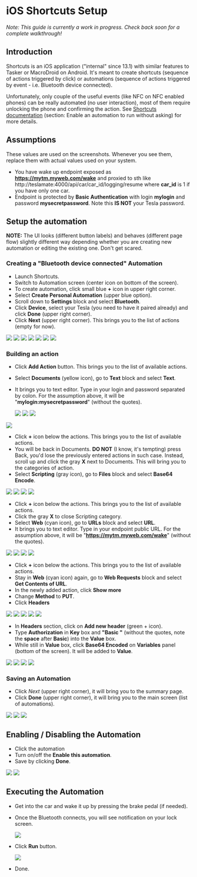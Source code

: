 # iOS Shortcuts Setup

*Note: This guide is currently a work in progress. Check back soon for a complete walkthrough!*

## Introduction

Shortcuts is an iOS application ("internal" since 13.1) with similar features to Tasker or MacroDroid on Android. It's meant to create shortcuts (sequence of actions triggered by click) or automations (sequence of actions triggered by event - i.e. Bluetooth device connected). 

Unfortunately, only couple of the useful events (like NFC on NFC enabled phones) can be really automated (no user interaction), most of them require unlocking the phone and confirming the action. See [Shortcuts documentation](https://support.apple.com/guide/shortcuts/enable-or-disable-a-personal-automation-apd602971e63/ios) (section: Enable an automation to run without asking) for more details.

## Assumptions

These values are used on the screenshots. Whenever you see them, replace them with actual values used on your system.
 * You have wake up endpoint exposed as **https://mytm.myweb.com/wake** and proxied to sth like http://teslamate:4000/api/car/car_id/logging/resume where **car_id** is 1 if you have only one car.
 * Endpoint is protected by **Basic Authentication** with login **mylogin** and password **mysecretpassword**. Note this **IS NOT** your Tesla password.

## Setup the automation

**NOTE:** The UI looks (different button labels) and behaves (different page flow) slightly different way depending whether you are creating new automation or editing the existing one. Don't get scared.

### Creating a "Bluetooth device connected" Automation

 * Launch Shortcuts. 
 * Switch to Automation screen (center icon on bottom of the screen).
 * To create automation, click small blue **+** icon in upper right corner.
 * Select **Create Personal Automation** (upper blue option).
 * Scroll down to **Settings** block and select **Bluetooth**.
 * Click **Device**, select your Tesla (you need to have it paired already) and click **Done** (upper right corner).
 * Click **Next** (upper right corner). This brings you to the list of actions (empty for now).

<img src="../images/shortcuts/create_00_home.png" /> <img src="../images/shortcuts/create_01_aut_home.png" /> <img src="../images/shortcuts/create_02_new_automation_type.png" />
<img src="../images/shortcuts/create_03_triggering_event.png" /> <img src="../images/shortcuts/create_04_bluetooth.png" /> <img src="../images/shortcuts/create_05_bluetooth_device.png" /> 
<img src="../images/shortcuts/create_06_bluetooth_selected.png" />


### Building an action

 * Click **Add Action** button. This brings you to the list of available actions.
 * Select **Documents** (yellow icon), go to **Text** block and select **Text**.
 * It brings you to text editor. Type in your login and password separated by colon. For the assumption above, it will be "**mylogin:mysecretpassword**" (without the quotes).
 
   <img src="../images/shortcuts/create_07_add_action.png" />    <img src="../images/shortcuts/create_08_action_categories.png" />    <img src="../images/shortcuts/create_09_docs_text.png" />
<img src="../images/shortcuts/create_10_text_edit.png" />

 * Click **+** icon below the actions. This brings you to the list of available actions.
 * You will be back in Documents. **DO NOT** (I know, it's tempting) press Back, you'd lose the previously entered actions in such case. Instead, scroll up and click the gray **X** next to Documents. This will bring you to the categories of action.
 * Select **Scripting** (gray icon), go to **Files** block and select **Base64 Encode**.

<img src="../images/shortcuts/create_11_text_edit_filled.png" /> <img src="../images/shortcuts/create_12_documents_close.png" /> <img src="../images/shortcuts/create_13_action_categories.png" />
<img src="../images/shortcuts/create_14_scripting_enc.png" />

 * Click **+** icon below the actions. This brings you to the list of available actions.
 * Click the gray **X** to close Scripting category.
 * Select **Web** (cyan icon), go to **URLs** block and select **URL**.
 * It brings you to text editor. Type in your endpoint public URL. For the assumption above, it will be "**https://mytm.myweb.com/wake**" (without the quotes).
 
<img src="../images/shortcuts/create_15_enc_added.png" /> <img src="../images/shortcuts/create_16_scripting_close.png" /> <img src="../images/shortcuts/create_17_action_categories.png" />
<img src="../images/shortcuts/create_17_url.png" /> 
 
 * Click **+** icon below the actions. This brings you to the list of available actions.
 * Stay in **Web** (cyan icon) again, go to **Web Requests** block and select **Get Contents of URL**.
 * In the newly added action, click **Show more**
 * Change **Method** to **PUT**.
 * Click **Headers**
 
<img src="../images/shortcuts/create_18_url_edit.png" /> <img src="../images/shortcuts/create_19_url_contents.png" /> <img src="../images/shortcuts/create_20_url_contents_added.png" />
<img src="../images/shortcuts/create_21_show_more.png" /> <img src="../images/shortcuts/create_22_method.png" />
 
 * In **Headers** section, click on **Add new header** (green + icon).
 * Type **Authorization** in **Key** box and **"Basic "** (without the quotes, note the **space** after **Basic**) into the **Value** box.
 * While still in **Value** box, click **Base64 Encoded** on **Variables** panel (bottom of the screen). It will be added to **Value**.

<img src="../images/shortcuts/create_23_headers.png" /> <img src="../images/shortcuts/create_24_headers_add.png" /> <img src="../images/shortcuts/create_25_headers_values.png" />
<img src="../images/shortcuts/create_26_headers_values_var.png" />

### Saving an Automation

 * Click *Next* (upper right corner), it will bring you to the summary page.
 * Click **Done** (upper right corner), it will bring you to the main screen (list of automations).

<img src="../images/shortcuts/create_27_contents_filled.png" /> <img src="../images/shortcuts/create_28_automation_detail.png" /> <img src="../images/shortcuts/create_29_automation_list.png" />

## Enabling / Disabling the Automation
 * Click the automation
 * Turn on/off the **Enable this automation**.
 * Save by clicking **Done**.

<img src="../images/shortcuts/edit_01_automation_detail.png" /> <img src="../images/shortcuts/edit_02_edit_actions.png" />

## Executing the Automation

 * Get into the car and wake it up by pressing the brake pedal (if needed).
 * Once the Bluetooth connects, you will see notification on your lock screen.
 
   <img src="../images/shortcuts/run_00_notification.png" />
   
 * Click **Run** button.
 
   <img src="../images/shortcuts/run_01_run.png" />
   
 * Done. 
